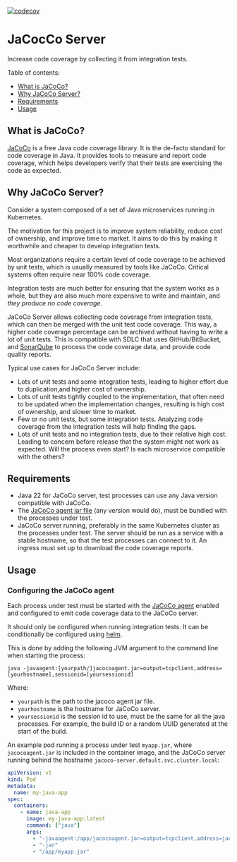 [![codecov](https://codecov.io/gh/magner669/jacoco-server/branch/main/graph/badge.svg)](https://codecov.io/gh/magner669/jacoco-server)
# JaCocCo Server

Increase code coverage by collecting it from integration tests.

Table of contents:
- [What is JaCoCo?](#what-is-jacoco)
- [Why JaCoCo Server?](#why-jacoco-server)
- [Requirements](#requirements)
- [Usage](#usage)

## What is JaCoCo? <a name="what-is-jacoco"></a>

[JaCoCo](https://www.jacoco.org/jacoco/trunk/doc/index.html) is a free Java code coverage library. It is the de-facto standard for code coverage in Java.
It provides tools to measure and report code coverage, which helps developers verify that their tests are exercising the code as expected.

## Why JaCoCo Server? <a name="why-jacoco-server"></a>

Consider a system composed of a set of Java microservices running in Kubernetes.

The motivation for this project is to improve system reliability, reduce cost of ownership, and improve time to
market. It aims to do this by making it worthwhile and cheaper to develop integration tests.

Most organizations require a certain level of code coverage to be achieved by unit tests, which is usually measured by
tools like JaCoCo. Critical systems often require near 100% code coverage.

Integration tests are much better for ensuring that the system works as a whole, but they are also much more expensive
to write and maintain, and _they produce no code coverage_.

JaCoCo Server allows collecting code coverage from integration tests, which can then be merged with the unit test
code coverage. This way, a higher code coverage percentage can be archived without having to write a lot of unit tests.
This is compatible with SDLC that uses GitHub/BitBucket, and [SonarQube](https://www.sonarsource.com/) to process the
code coverage data, and provide code quality reports.

Typical use cases for JaCoCo Server include:
* Lots of unit tests and some integration tests, leading to higher effort due to duplication,and higher cost of
  ownership.
* Lots of unit tests tightly coupled to the implementation, that often need to be updated when the implementation
  changes, resulting is high cost of ownership, and slower time to market.
* Few or no unit tests, but some integration tests. Analyzing code coverage from the integration tests will help
  finding the gaps.
* Lots of unit tests and no integration tests, due to their relative high cost. Leading to concern before release that
  the system might not work as expected. Will the process even start? Is each microservice compatible with the others?

## Requirements <a name="requirements"></a>

* Java 22 for JaCoCo server, test processes can use any Java version compatible with JaCoCo.
* The [JaCoCo agent jar file](https://mvnrepository.com/artifact/org.jacoco/org.jacoco.agent) (any version would do), 
  must be bundled with the processes under test.
* JaCoCo server running, preferably in the same Kubernetes cluster as the processes under test. The server
  should be run as a service with a stable hostname, so that the test processes can connect to it. An ingress must set
  up to download the code coverage reports.

## Usage <a name="usage"></a>

### Configuring the JaCoCo agent

Each process under test must be started with the [JaCoCo agent](https://www.eclemma.org/jacoco/trunk/doc/agent.html) 
enabled and configured to emit code coverage data to the JaCoCo server.

It should only be configured when running integration tests. It can be conditionally be configured using
[helm](https://helm.sh/).

This is done by adding the following JVM argument to the command line when starting the process:
```
java -javaagent:[yourpath/]jacocoagent.jar=output=tcpclient,address=[yourhostname],sessionid=[yoursessionid]
```

Where:
* `yourpath` is the path to the jacoco agent jar file.
* `yourhostname` is the hostname for JaCoCo server.
* `yoursessionid` is the session id to use, must be the same for all the java processes. For example, 
   the build ID or a random UUID generated at the start of the build.

An example pod running a process under test `myapp.jar`, where `jacocoagent.jar` is included in the container image,
and the JaCoCo server running behind the hostname `jacoco-server.default.svc.cluster.local`:
```yaml
apiVersion: v1
kind: Pod
metadata:
  name: my-java-app
spec:
  containers:
    - name: java-app
      image: my-java-app:latest
      command: ["java"]
      args:
        - "-javaagent:/app/jacocoagent.jar=output=tcpclient,address=jacoco-server.default.svc.cluster.local,sessionid=my-build-id-123"
        - "-jar"
        - "/app/myapp.jar"
```
